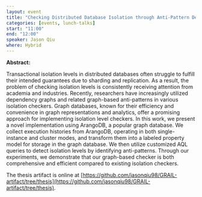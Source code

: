 ```yaml
---
layout: event
title: "Checking Distributed Database Isolation through Anti-Pattern Detection"
categories: [events, lunch-talks]
start: "11:00"
end: "12:00"
speaker: Jason Qiu
where: Hybrid
---
```


**Abstract:**

Transactional isolation levels in distributed databases often struggle to fulfill their intended guarantees due to sharding and replication. As a result, the problem of checking isolation levels is consistently receiving attention from academia and industries. Recently, researchers have increasingly utilized dependency graphs and related graph-based anti-patterns in various isolation checkers. Graph databases, known for their efficiency and convenience in graph representations and analytics, offer a promising approach for implementing isolation level checkers. In this work, we present a novel implementation using ArangoDB, a popular graph database. We collect execution histories from ArangoDB, operating in both single-instance and cluster modes, and transform them into a labeled property model for storage in the graph database. We then utilize customized AQL queries to detect isolation levels by identifying anti-patterns. Through our experiments, we demonstrate that our graph-based checker is both comprehensive and efficient compared to existing isolation checkers. 

The thesis artifact is online at [https://github.com/jasonqiu98/GRAIL-artifact/tree/thesis](https://github.com/jasonqiu98/GRAIL-artifact/tree/thesis). 
